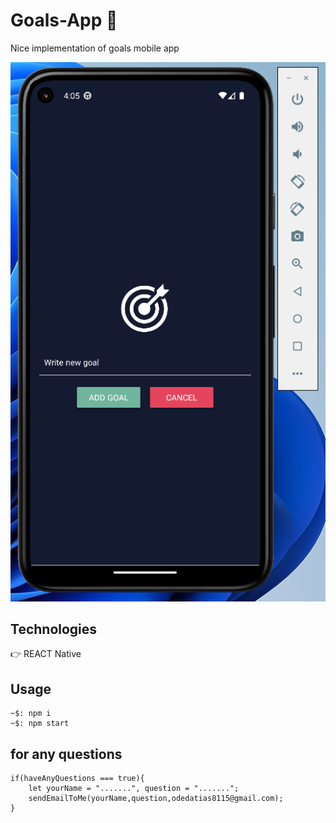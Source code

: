 # Goals-App 🎯

Nice implementation of goals mobile app

![Goals.png](Goals.png)

## Technologies

👉 REACT Native

## Usage

```
~$: npm i
~$: npm start
```

## for any questions

```
if(haveAnyQuestions === true){
    let yourName = ".......", question = ".......";
    sendEmailToMe(yourName,question,odedatias8115@gmail.com);
}
```
